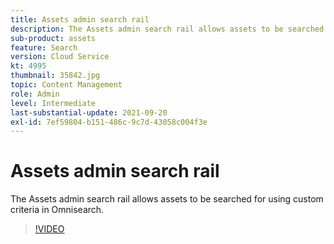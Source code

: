 ```yaml
---
title: Assets admin search rail
description: The Assets admin search rail allows assets to be searched for using custom criteria in Omnisearch.
sub-product: assets
feature: Search
version: Cloud Service
kt: 4995
thumbnail: 35842.jpg
topic: Content Management
role: Admin
level: Intermediate
last-substantial-update: 2021-09-20
exl-id: 7ef59804-b151-486c-9c7d-43058c004f3e
---
```

# Assets admin search rail

The Assets admin search rail allows assets to be searched for using custom criteria in Omnisearch. 

>[!VIDEO](https://video.tv.adobe.com/v/35842/?quality=12&learn=on&hidetitle=true)
